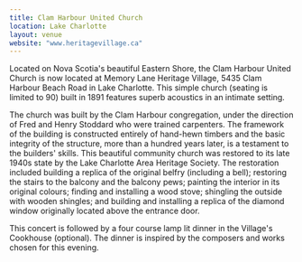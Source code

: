 ```yaml
---
title: Clam Harbour United Church
location: Lake Charlotte
layout: venue
website: "www.heritagevillage.ca"
---
```


Located on Nova Scotia's beautiful Eastern Shore, the Clam Harbour United Church is now located at Memory Lane Heritage Village, 5435 Clam Harbour Beach Road in Lake Charlotte. This simple church (seating is limited to 90) built in 1891 features superb acoustics in an intimate setting. 

The church was built by the Clam Harbour congregation, under the direction of Fred and Henry Stoddard who were trained carpenters. The framework of the building is constructed entirely of hand-hewn timbers and the basic integrity of the structure, more than a hundred years later, is a testament to the builders' skills. This beautiful community church was restored to its late 1940s state by the Lake Charlotte Area Heritage Society. The restoration included building a replica of the original belfry (including a bell); restoring the stairs to the balcony and the balcony pews; painting the interior in its original colours; finding and installing a wood stove; shingling the outside with wooden shingles; and building and installing a replica of the diamond window originally located above the entrance door.

This concert is followed by a four course lamp lit dinner in the Village's Cookhouse (optional). The dinner is inspired by the composers and works chosen for this evening.